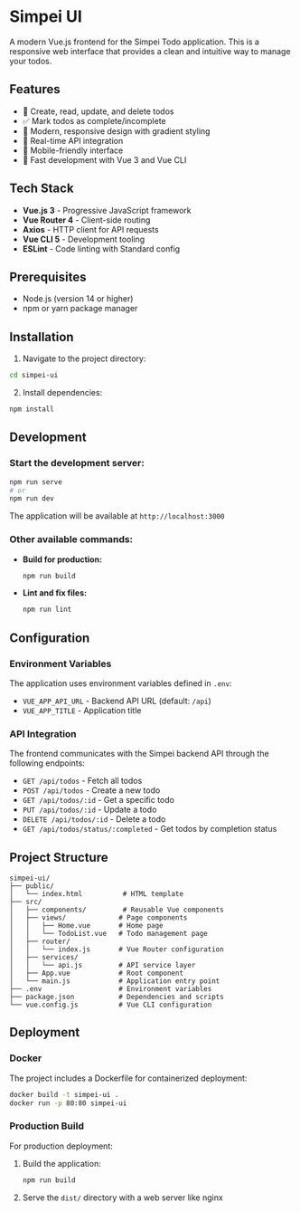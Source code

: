 # Simpei UI

A modern Vue.js frontend for the Simpei Todo application. This is a responsive web interface that provides a clean and intuitive way to manage your todos.

## Features

- 📝 Create, read, update, and delete todos
- ✅ Mark todos as complete/incomplete
- 🎨 Modern, responsive design with gradient styling
- 🔄 Real-time API integration
- 📱 Mobile-friendly interface
- 🚀 Fast development with Vue 3 and Vue CLI

## Tech Stack

- **Vue.js 3** - Progressive JavaScript framework
- **Vue Router 4** - Client-side routing
- **Axios** - HTTP client for API requests
- **Vue CLI 5** - Development tooling
- **ESLint** - Code linting with Standard config

## Prerequisites

- Node.js (version 14 or higher)
- npm or yarn package manager

## Installation

1. Navigate to the project directory:
```bash
cd simpei-ui
```

2. Install dependencies:
```bash
npm install
```

## Development

### Start the development server:
```bash
npm run serve
# or
npm run dev
```

The application will be available at `http://localhost:3000`

### Other available commands:

- **Build for production:**
  ```bash
  npm run build
  ```

- **Lint and fix files:**
  ```bash
  npm run lint
  ```

## Configuration

### Environment Variables

The application uses environment variables defined in `.env`:

- `VUE_APP_API_URL` - Backend API URL (default: `/api`)
- `VUE_APP_TITLE` - Application title

### API Integration

The frontend communicates with the Simpei backend API through the following endpoints:

- `GET /api/todos` - Fetch all todos
- `POST /api/todos` - Create a new todo
- `GET /api/todos/:id` - Get a specific todo
- `PUT /api/todos/:id` - Update a todo
- `DELETE /api/todos/:id` - Delete a todo
- `GET /api/todos/status/:completed` - Get todos by completion status

## Project Structure

```
simpei-ui/
├── public/
│   └── index.html          # HTML template
├── src/
│   ├── components/         # Reusable Vue components
│   ├── views/             # Page components
│   │   ├── Home.vue       # Home page
│   │   └── TodoList.vue   # Todo management page
│   ├── router/
│   │   └── index.js       # Vue Router configuration
│   ├── services/
│   │   └── api.js         # API service layer
│   ├── App.vue            # Root component
│   └── main.js            # Application entry point
├── .env                   # Environment variables
├── package.json           # Dependencies and scripts
└── vue.config.js          # Vue CLI configuration
```

## Deployment

### Docker

The project includes a Dockerfile for containerized deployment:

```bash
docker build -t simpei-ui .
docker run -p 80:80 simpei-ui
```

### Production Build

For production deployment:

1. Build the application:
   ```bash
   npm run build
   ```

2. Serve the `dist/` directory with a web server like nginx


